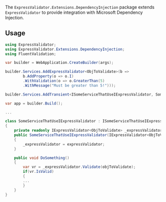 ﻿The `ExpressValidator.Extensions.DependencyInjection` package extends `ExpressValidator` to provide integration with Microsoft Dependency Injection.

## Usage

```csharp
using ExpressValidator;
using ExpressValidator.Extensions.DependencyInjection;
using FluentValidation;

var builder = WebApplication.CreateBuilder(args);

builder.Services.AddExpressValidator<ObjToValidate>(b => 
        b.AddProperty(o => o.I)
	    .WithValidation(o => o.GreaterThan(5)
	    .WithMessage("Must be greater than 5!")));

builder.Services.AddTransient<ISomeServiceThatUseIExpressValidator, SomeServiceThatUseIExpressValidator>();

var app = builder.Build();

...

class SomeServiceThatUseIExpressValidator : ISomeServiceThatUseIExpressValidator
{
	private readonly IExpressValidator<ObjToValidate> _expressValidator;
	public SomeServiceThatUseIExpressValidator(IExpressValidator<ObjToValidate> expressValidator)
	{
		_expressValidator = expressValidator;
	}

	public void DoSomething()
	{
		var vr = _expressValidator.Validate(objToValidate);
		if(vr.IsValid)
		{
		...
		}
	}
}
```